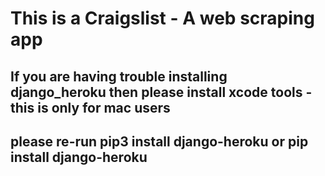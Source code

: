 # This is a Craigslist - A web scraping app

## If you are having trouble installing django_heroku then please install xcode tools - this is only for mac users

## please re-run pip3 install django-heroku or pip install django-heroku
